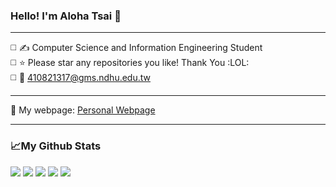 ### Hello! I'm Aloha Tsai :raised_hands:  
  
--- 
  
:white_medium_square: :writing_hand: Computer Science and Information Engineering Student   
:white_medium_square: :star: Please star any repositories you like! Thank You :LOL:  
:white_medium_square: :e-mail: 410821317@gms.ndhu.edu.tw 
  
---
  
:triangular_flag_on_post: My webpage: [Personal Webpage](https://aloha1357.github.io/My_first-web/)  
  
---
  
### :chart_with_upwards_trend:My Github Stats  
![](https://github-profile-summary-cards.vercel.app/api/cards/profile-details?username=aloha1357&theme=monokai)
![](https://github-profile-summary-cards.vercel.app/api/cards/repos-per-language?username=aloha1357&theme=monokai)
![](https://github-profile-summary-cards.vercel.app/api/cards/most-commit-language?username=aloha1357&theme=monokai)
![](https://github-profile-summary-cards.vercel.app/api/cards/stats?username=aloha1357&theme=monokai)
![](https://github-profile-summary-cards.vercel.app/api/cards/productive-time?username=aloha1357&theme=monokai)



